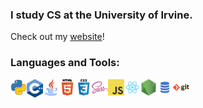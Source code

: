 
### I study CS at the University of Irvine.
Check out my [website](https://derekye.com/)!

### Languages and Tools:

<img align="left" alt="Python" width="26px" src="icons/python.png" />
<img align="left" alt="C++" width="26px" src="icons/cpp.png" />
<img align="left" alt="Java" width="26px" src="icons/java.png" />

<img align="left" alt="HTML5" width="26px" src="icons/html.png" />
<img align="left" alt="CSS3" width="26px" src="icons/css.png" />
<img align="left" alt="Sass" width="26px" src="icons/sass.png" />
<img align="left" alt="JavaScript" width="26px" src="icons/javascript.png" />
<img align="left" alt="React" width="26px" src="icons/react.png" />

<img align="left" alt="Node.js" width="26px" src="icons/nodejs.png" />
<img align="left" alt="SQL" width="26px" src="icons/sql.png" />
<img align="left" alt="Git" width="26px" src="icons/git.png" />


